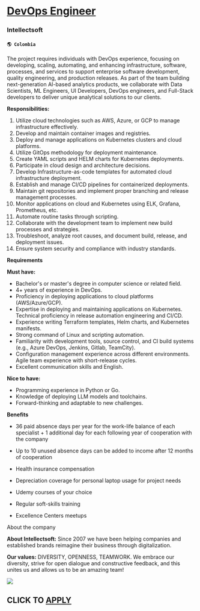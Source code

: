 # [DevOps Engineer](https://www.remotewlb.com/apply/devops-engineer-84493)  
### Intellectsoft  
#### `🌎 Colombia`  

The project requires individuals with DevOps experience, focusing on developing, scaling, automating, and enhancing infrastructure, software, processes, and services to support enterprise software development, quality engineering, and production releases. As part of the team building next-generation AI-based analytics products, we collaborate with Data Scientists, ML Engineers, UI Developers, DevOps engineers, and Full-Stack developers to deliver unique analytical solutions to our clients.

 **Responsibilities:**

  1. Utilize cloud technologies such as AWS, Azure, or GCP to manage infrastructure effectively. 
  2. Develop and maintain container images and registries. 
  3. Deploy and manage applications on Kubernetes clusters and cloud platforms. 
  4. Utilize GitOps methodology for deployment maintenance. 
  5. Create YAML scripts and HELM charts for Kubernetes deployments. 
  6. Participate in cloud design and architecture decisions. 
  7. Develop Infrastructure-as-code templates for automated cloud infrastructure deployment. 
  8. Establish and manage CI/CD pipelines for containerized deployments. 
  9. Maintain git repositories and implement proper branching and release management processes. 
  10. Monitor applications on cloud and Kubernetes using ELK, Grafana, Prometheus, etc. 
  11. Automate routine tasks through scripting. 
  12. Collaborate with the development team to implement new build processes and strategies. 
  13. Troubleshoot, analyze root causes, and document build, release, and deployment issues. 
  14. Ensure system security and compliance with industry standards.

**Requirements**

 **Must have:**

  * Bachelor's or master's degree in computer science or related field. 
  * 4+ years of experience in DevOps. 
  * Proficiency in deploying applications to cloud platforms (AWS/Azure/GCP). 
  * Expertise in deploying and maintaining applications on Kubernetes. Technical proficiency in release automation engineering and CI/CD. 
  * Experience writing Terraform templates, Helm charts, and Kubernetes manifests. 
  * Strong command of Linux and scripting automation. 
  * Familiarity with development tools, source control, and CI build systems (e.g., Azure DevOps, Jenkins, Gitlab, TeamCity). 
  * Configuration management experience across different environments. Agile team experience with short-release cycles. 
  * Excellent communication skills and English.

**Nice to have:**

  * Programming experience in Python or Go. 
  * Knowledge of deploying LLM models and toolchains. 
  * Forward-thinking and adaptable to new challenges.

**Benefits**

  * 36 paid absence days per year for the work-life balance of each specialist + 1 additional day for each following year of cooperation with the company

  * Up to 10 unused absence days can be added to income after 12 months of cooperation
  * Health insurance compensation
  * Depreciation coverage for personal laptop usage for project needs
  * Udemy courses of your choice
  * Regular soft-skills training
  * Excellence Сenters meetups

  
  

About the company

  

 **About Intellectsoft:** Since 2007 we have been helping companies and established brands reimagine their business through digitalization.

 **Our values:** DIVERSITY, OPENNESS, TEAMWORK. We embrace our diversity, strive for open dialogue and constructive feedback, and this unites us and allows us to be an amazing team!  

  

![](https://remotive.com/job/track/1903229/blank.gif?source=public_api)  
## CLICK TO [APPLY](https://www.remotewlb.com/apply/devops-engineer-84493)

